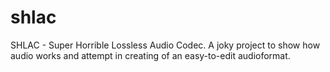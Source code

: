 # shlac
SHLAC - Super Horrible Lossless Audio Codec. A joky project to show how audio works and attempt in creating of an easy-to-edit audioformat.
